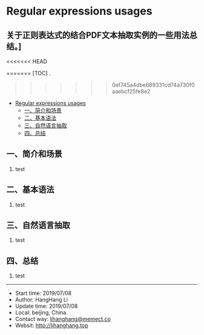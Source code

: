 # Regular expressions usages 
关于正则表达式的结合PDF文本抽取实例的一些用法总结。]
-
<<<<<<< HEAD
<!-- TOC -->
=======
[TOC] . 
>>>>>>> 0ef745a4dbe689331cd74a730f0aaebcf25fe8e2

- [Regular expressions usages](#regular-expressions-usages)
    - [一、简介和场景](#一简介和场景)
    - [二、基本语法](#二基本语法)
    - [三、自然语言抽取](#三自然语言抽取)
    - [四、总结](#四总结)

<!-- /TOC -->



## 一、简介和场景
1. test
## 二、基本语法
1. test
## 三、自然语言抽取
1. test
## 四、总结
1. test





---
- Start time: 2019/07/08
- Author: HangHang Li
- Update time: 2019/07/08
- Local: beijing, China.
- Contact way: lihanghang@memect.co
- Websit: http://lihanghang.top
